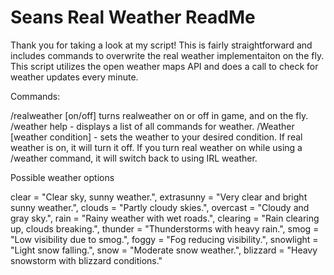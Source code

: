 # Seans Real Weather ReadMe

Thank you for taking a look at my script! This is fairly straightforward and includes commands to overwrite the real weather implementaiton on the fly. This script utilizes the open weather maps API and does a call to check for weather updates every minute. 

Commands:

/realweather [on/off] turns realweather on or off in game, and on the fly. 
/weather help - displays a list of all commands for weather.
/Weather [weather condition] - sets the weather to your desired condition. If real weather is on, it will turn it off. If you turn real weather on while using a /weather command, it will switch back to using IRL weather. 

Possible weather options

  clear = "Clear sky, sunny weather.",
  extrasunny = "Very clear and bright sunny weather.",
  clouds = "Partly cloudy skies.",
  overcast = "Cloudy and gray sky.",
  rain = "Rainy weather with wet roads.",
  clearing = "Rain clearing up, clouds breaking.",
  thunder = "Thunderstorms with heavy rain.",
  smog = "Low visibility due to smog.",
  foggy = "Fog reducing visibility.",
  snowlight = "Light snow falling.",
  snow = "Moderate snow weather.",
  blizzard = "Heavy snowstorm with blizzard conditions."
